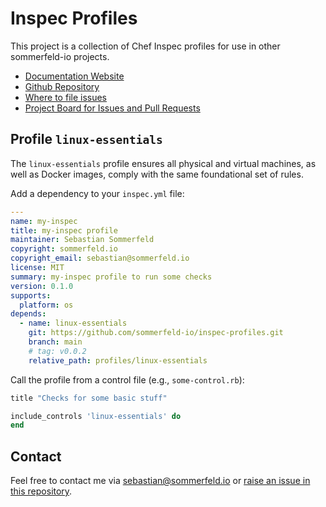 <!-- ---
hide:
  - navigation
--- -->

# Inspec Profiles

[doc-website]: https://sommerfeld-io.github.io/inspec-profiles
[github-repo]: https://github.com/sommerfeld-io/inspec-profiles
[file-issues]: https://github.com/sommerfeld-io/inspec-profiles/issues
[project-board]: https://github.com/orgs/sommerfeld-io/projects/1/views/1

This project is a collection of Chef Inspec profiles for use in other sommerfeld-io projects.

- [Documentation Website][doc-website]
- [Github Repository][github-repo]
- [Where to file issues][file-issues]
- [Project Board for Issues and Pull Requests][project-board]

## Profile `linux-essentials`

The `linux-essentials` profile ensures all physical and virtual machines, as well as Docker images, comply with the same foundational set of rules.

Add a dependency to your `inspec.yml` file:

```yaml
---
name: my-inspec
title: my-inspec profile
maintainer: Sebastian Sommerfeld
copyright: sommerfeld.io
copyright_email: sebastian@sommerfeld.io
license: MIT
summary: my-inspec profile to run some checks
version: 0.1.0
supports:
  platform: os
depends:
  - name: linux-essentials
    git: https://github.com/sommerfeld-io/inspec-profiles.git
    branch: main
    # tag: v0.0.2
    relative_path: profiles/linux-essentials
```

Call the profile from a control file (e.g., `some-control.rb`):

```rb
title "Checks for some basic stuff"

include_controls 'linux-essentials' do
end
```

## Contact

Feel free to contact me via <sebastian@sommerfeld.io> or [raise an issue in this repository][file-issues].

<!-- !    File is auto-generated        -->
<!-- !    EDITS WILL BE ERASED !!!!!    -->
